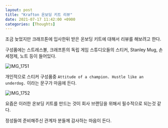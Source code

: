```yaml
---
layout: post
title: "Krafton 온보딩 키트 리뷰"
date: 2021-07-17 11:42:00 +0900
categories: [Thoughts]
---
```


조금 늦었지만 크래프톤에 입사한뒤 받은 온보딩 키트에 대해서 리뷰를 해보려고 한다.

구성품에는 스트레스볼, 크래프톤의 독립 게임 스튜디오들의 스티커, Stanley Mug, 손 세정제, 노트 등이 들어있다.

![IMG_1751](https://user-images.githubusercontent.com/22807942/126023226-697f3522-7c1d-4f20-b7db-466ac630f17b.jpg)

개인적으로 스티커 구성품중 ```Attitude of a champion. Hustle like an underdog.``` 이라는 문구가 마음에 든다.

![IMG_1752](https://user-images.githubusercontent.com/22807942/126023243-c3685430-8234-417a-89cf-ce7c4755a6ef.jpg)

요즘은 이러한 온보딩 키트를 만드는 것이 회사 브랜딩을 위해서 필수적으로 되는것 같다.

정성들여 준비해주신 관계자 분들께 감사하는 마음이 든다.
